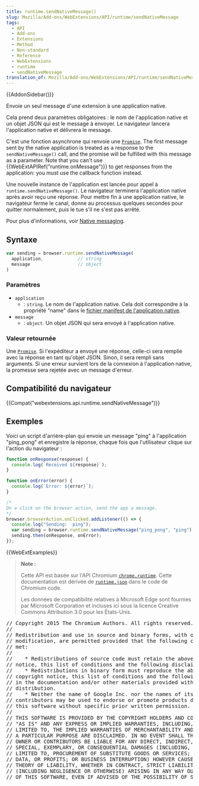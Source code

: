 ```yaml
---
title: runtime.sendNativeMessage()
slug: Mozilla/Add-ons/WebExtensions/API/runtime/sendNativeMessage
tags:
  - API
  - Add-ons
  - Extensions
  - Method
  - Non-standard
  - Reference
  - WebExtensions
  - runtime
  - sendNativeMessage
translation_of: Mozilla/Add-ons/WebExtensions/API/runtime/sendNativeMessage
---
```

{{AddonSidebar()}}

Envoie un seul message d'une extension à une application native.

Cela prend deux paramètres obligatoires : le nom de l'application native et un objet JSON qui est le message à envoyer. Le navigateur lancera l'application native et délivrera le message.

C'est une fonction asynchrone qui renvoie une [`Promise`](/fr/docs/Web/JavaScript/Reference/Objets_globaux/Promise). The first message sent by the native application is treated as a response to the `sendNativeMessage()` call, and the promise will be fulfilled with this message as a parameter. Note that you can't use {{WebExtAPIRef("runtime.onMessage")}} to get responses from the application: you must use the callback function instead.

Une nouvelle instance de l'application est lancée pour appel à  `runtime.sendNativeMessage()`. Le navigateur terminera l'application native après avoir reçu une réponse. Pour mettre fin à une application native, le navigateur ferme le canal, donne au processus quelques secondes pour quitter normalement, puis le tue s'il ne s'est pas arrêté.

Pour plus d'informations, voir [Native messaging](/fr/Add-ons/WebExtensions/Native_messaging).

## Syntaxe

```js
var sending = browser.runtime.sendNativeMessage(
  application,             // string
  message                  // object
)
```

### Paramètres

- `application`
  - : `string`. Le nom de l'application native. Cela doit correspondre à la propriété "name" dans le [fichier manifest de l'application native](/fr/Add-ons/WebExtensions/Native_messaging#App_manifest).
- `message`
  - : `object`. Un objet JSON qui sera envoyé à l'application native.

### Valeur retournée

Une [`Promise`](/fr/docs/Web/JavaScript/Reference/Objets_globaux/Promise). Si l'expéditeur a envoyé une réponse, celle-ci sera remplie avec la réponse en tant qu'objet JSON. Sinon, il sera rempli sans arguments. Si une erreur survient lors de la connexion à l'application native, la promesse sera rejetée avec un message d'erreur.

## Compatibilité du navigateur

{{Compat("webextensions.api.runtime.sendNativeMessage")}}

## Exemples

Voici un script d'arrière-plan qui envoie un message "ping" à l'application "ping_pong" et enregistre la réponse, chaque fois que l'utilisateur clique sur l'action du navigateur :

```js
function onResponse(response) {
  console.log(`Received ${response}`);
}

function onError(error) {
  console.log(`Error: ${error}`);
}

/*
On a click on the browser action, send the app a message.
*/
browser.browserAction.onClicked.addListener(() => {
  console.log("Sending:  ping");
  var sending = browser.runtime.sendNativeMessage("ping_pong", "ping");
  sending.then(onResponse, onError);
});
```

{{WebExtExamples}}

> **Note :**
>
> Cette API est basée sur l'API Chromium [`chrome.runtime`](https://developer.chrome.com/extensions/runtime#event-onConnect). Cette documentation est dérivée de [`runtime.json`](https://chromium.googlesource.com/chromium/src/+/master/extensions/common/api/runtime.json) dans le code de Chromium code.
>
> Les données de compatibilité relatives à Microsoft Edge sont fournies par Microsoft Corporation et incluses ici sous la licence Creative Commons Attribution 3.0 pour les États-Unis.

<div class="hidden"><pre>// Copyright 2015 The Chromium Authors. All rights reserved.
//
// Redistribution and use in source and binary forms, with or without
// modification, are permitted provided that the following conditions are
// met:
//
//    * Redistributions of source code must retain the above copyright
// notice, this list of conditions and the following disclaimer.
//    * Redistributions in binary form must reproduce the above
// copyright notice, this list of conditions and the following disclaimer
// in the documentation and/or other materials provided with the
// distribution.
//    * Neither the name of Google Inc. nor the names of its
// contributors may be used to endorse or promote products derived from
// this software without specific prior written permission.
//
// THIS SOFTWARE IS PROVIDED BY THE COPYRIGHT HOLDERS AND CONTRIBUTORS
// "AS IS" AND ANY EXPRESS OR IMPLIED WARRANTIES, INCLUDING, BUT NOT
// LIMITED TO, THE IMPLIED WARRANTIES OF MERCHANTABILITY AND FITNESS FOR
// A PARTICULAR PURPOSE ARE DISCLAIMED. IN NO EVENT SHALL THE COPYRIGHT
// OWNER OR CONTRIBUTORS BE LIABLE FOR ANY DIRECT, INDIRECT, INCIDENTAL,
// SPECIAL, EXEMPLARY, OR CONSEQUENTIAL DAMAGES (INCLUDING, BUT NOT
// LIMITED TO, PROCUREMENT OF SUBSTITUTE GOODS OR SERVICES; LOSS OF USE,
// DATA, OR PROFITS; OR BUSINESS INTERRUPTION) HOWEVER CAUSED AND ON ANY
// THEORY OF LIABILITY, WHETHER IN CONTRACT, STRICT LIABILITY, OR TORT
// (INCLUDING NEGLIGENCE OR OTHERWISE) ARISING IN ANY WAY OUT OF THE USE
// OF THIS SOFTWARE, EVEN IF ADVISED OF THE POSSIBILITY OF SUCH DAMAGE.
</pre></div>
